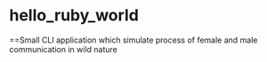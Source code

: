 hello_ruby_world
================
==Small CLI application which simulate process of female and male communication in wild nature  
